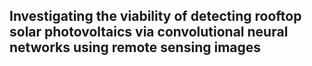 ## Investigating the viability of detecting rooftop solar photovoltaics via convolutional neural networks using remote sensing images
